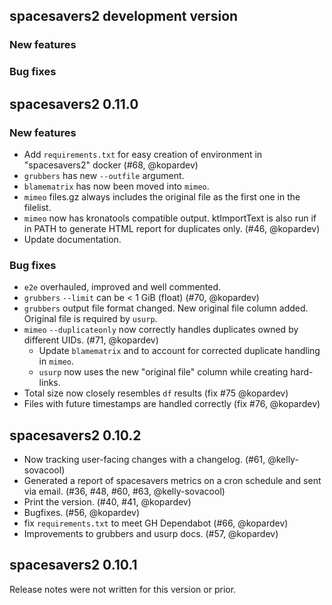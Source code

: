 ## spacesavers2 development version

### New features

### Bug fixes

## spacesavers2 0.11.0

### New features

- Add `requirements.txt` for easy creation of environment in "spacesavers2" docker (#68, @kopardev)
- `grubbers` has new `--outfile` argument.
- `blamematrix` has now been moved into `mimeo`.
- `mimeo` files.gz always includes the original file as the first one in the filelist.
- `mimeo` now has kronatools compatible output. ktImportText is also run if in PATH to generate HTML report for duplicates only. (#46, @kopardev)
- Update documentation.

### Bug fixes

- `e2e` overhauled, improved and well commented.
- `grubbers` `--limit` can be < 1 GiB (float) (#70, @kopardev)
- `grubbers` output file format changed. New original file column added. Original file is required by `usurp`.
- `mimeo` `--duplicateonly` now correctly handles duplicates owned by different UIDs. (#71, @kopardev)
    - Update `blamematrix` and to account for corrected duplicate handling in `mimeo`.
    - `usurp` now uses the new "original file" column while creating hard-links.
- Total size now closely resembles `df` results (fix #75 @kopardev)
- Files with future timestamps are handled correctly (fix #76, @kopardev)
  
## spacesavers2 0.10.2

- Now tracking user-facing changes with a changelog. (#61, @kelly-sovacool)
- Generated a report of spacesavers metrics on a cron schedule and sent via email. (#36, #48, #60, #63, @kelly-sovacool)
- Print the version. (#40, #41, @kopardev)
- Bugfixes. (#56, @kopardev)
- fix `requirements.txt` to meet GH Dependabot (#66, @kopardev)
- Improvements to grubbers and usurp docs. (#57, @kopardev)

## spacesavers2 0.10.1

Release notes were not written for this version or prior.

